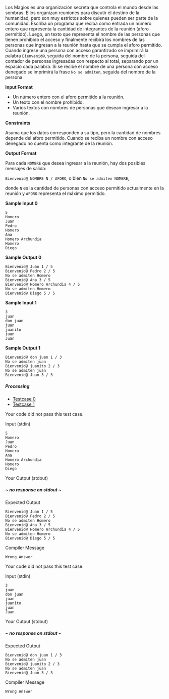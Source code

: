 Los Magios es una organización secreta que controla el mundo desde las sombras. Ellos organizan reuniones para discutir el destino de la humanidad, pero son muy estrictos sobre quienes pueden ser parte de la comunidad. Escriba un programa que reciba como entrada un número entero que representa la cantidad de integrantes de la reunión (aforo permitido). Luego, un texto que representa el nombre de las personas que tienen prohibido el acceso y finalmente recibirá los nombres de las personas que ingresan a la reunión hasta que se cumpla el aforo permitido. Cuando ingrese una persona con acceso garantizado se imprimirá la palabra `Bienvenid@`, seguida del nombre de la persona, seguida del contador de personas ingresadas con respecto al total, separando por un espacio cada palabra. Si se recibe el nombre de una persona con acceso denegado se imprimirá la frase `No se admiten`, seguida del nombre de la persona.

**Input Format**

-   Un número entero con el aforo permitido a la reunión.
-   Un texto con el nombre prohibido.
-   Varios textos con nombres de personas que desean ingresar a la reunión.

**Constraints**

Asuma que los datos corresponden a su tipo, pero la cantidad de nombres depende del aforo permitido. Cuando se reciba un nombre con acceso denegado no cuenta como integrante de la reunión.

**Output Format**

Para cada `NOMBRE` que desea ingresar a la reunión, hay dos posibles mensajes de salida:

`Bienvenid@ NOMBRE N / AFORO`, o bien `No se admiten NOMBRE`,

donde `N` es la cantidad de personas con acceso permitido actualmente en la reunión y `AFORO` representa el máximo permitido.

**Sample Input 0**

```
5
Homero
Juan
Pedro
Homero
Ana
Homero Archundia
Homero
Diego

```

**Sample Output 0**

```
Bienvenid@ Juan 1 / 5
Bienvenid@ Pedro 2 / 5
No se admiten Homero
Bienvenid@ Ana 3 / 5
Bienvenid@ Homero Archundia 4 / 5
No se admiten Homero
Bienvenid@ Diego 5 / 5

```

**Sample Input 1**

```
3
juan
don juan
juan
juanito
juan
Juan

```

**Sample Output 1**

```
Bienvenid@ don juan 1 / 3
No se admiten juan
Bienvenid@ juanito 2 / 3
No se admiten juan
Bienvenid@ Juan 3 / 3

```

##### Processing

-   [Testcase 0](chrome-extension://pcmpcfapbekmbjjkdalcgopdkipoggdi/#testcase1)
-   [Testcase 1](chrome-extension://pcmpcfapbekmbjjkdalcgopdkipoggdi/#testcase2)

Your code did not pass this test case.

Input (stdin)

```
5
Homero
Juan
Pedro
Homero
Ana
Homero Archundia
Homero
Diego
```

Your Output (stdout)

##### ~ no response on stdout ~

Expected Output

```
Bienvenid@ Juan 1 / 5
Bienvenid@ Pedro 2 / 5
No se admiten Homero
Bienvenid@ Ana 3 / 5
Bienvenid@ Homero Archundia 4 / 5
No se admiten Homero
Bienvenid@ Diego 5 / 5
```

Compiler Message

```
Wrong Answer
```

Your code did not pass this test case.

Input (stdin)

```
3
juan
don juan
juan
juanito
juan
Juan
```

Your Output (stdout)

##### ~ no response on stdout ~

Expected Output

```
Bienvenid@ don juan 1 / 3
No se admiten juan
Bienvenid@ juanito 2 / 3
No se admiten juan
Bienvenid@ Juan 3 / 3
```

Compiler Message

```
Wrong Answer
```
